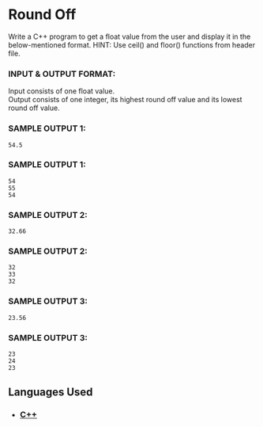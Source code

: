 # Round Off

Write a C++ program to get a float value from the user and display it in the below-mentioned format. HINT: Use ceil() and floor() functions from header file.

### INPUT & OUTPUT FORMAT:

Input consists of one float value. <br>
Output consists of one integer, its highest round off value and its lowest round off value.

### SAMPLE OUTPUT 1:

```
54.5
```

### SAMPLE OUTPUT 1:

```
54
55
54
```

### SAMPLE OUTPUT 2:

```
32.66
```

### SAMPLE OUTPUT 2:

```
32
33
32
```

### SAMPLE OUTPUT 3:

```
23.56
```

### SAMPLE OUTPUT 3:

```
23
24
23
```

## Languages Used

- ### [C++](question_10.cpp)
